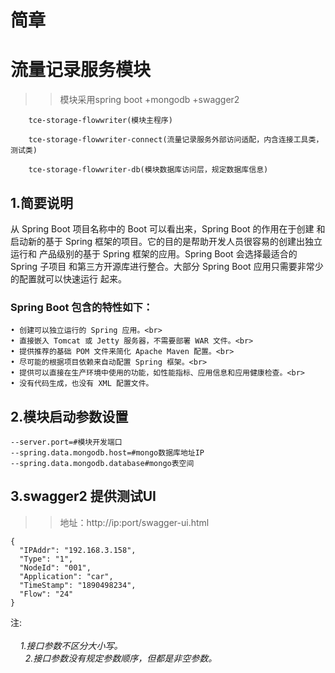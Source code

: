 简章
=

# 流量记录服务模块

  >>模块采用spring boot +mongodb +swagger2


		tce-storage-flowwriter(模块主程序)

		tce-storage-flowwriter-connect(流量记录服务外部访问适配，内含连接工具类，测试类)

		tce-storage-flowwriter-db(模块数据库访问层，规定数据库信息)
		
		

## 1.简要说明

从 Spring Boot 项目名称中的 Boot 可以看出来，Spring Boot 的作用在于创建
和启动新的基于 Spring 框架的项目。它的目的是帮助开发人员很容易的创建出独立运行和
产品级别的基于 Spring 框架的应用。Spring Boot 会选择最适合的 Spring 子项目
和第三方开源库进行整合。大部分 Spring Boot 应用只需要非常少的配置就可以快速运行
起来。<br>

### Spring Boot 包含的特性如下：<br>
    • 创建可以独立运行的 Spring 应用。<br>
    • 直接嵌入 Tomcat 或 Jetty 服务器，不需要部署 WAR 文件。<br>
    • 提供推荐的基础 POM 文件来简化 Apache Maven 配置。<br>
    • 尽可能的根据项目依赖来自动配置 Spring 框架。<br>
    • 提供可以直接在生产环境中使用的功能，如性能指标、应用信息和应用健康检查。<br>
    • 没有代码生成，也没有 XML 配置文件。
  



## 2.模块启动参数设置

    --server.port=#模块开发端口
    --spring.data.mongodb.host=#mongo数据库地址IP
    --spring.data.mongodb.database#mongo表空间

## 3.swagger2 提供测试UI

  >>地址：http://ip:port/swagger-ui.html
  
                               
    {                              
      "IPAddr": "192.168.3.158", 
      "Type": "1",               
      "NodeId": "001",           
      "Application": "car",      
      "TimeStamp": "1890498234", 
      "Flow": "24"               
    }                              
  
注:<br><br>
      *1.接口参数不区分大小写。<br>
       2.接口参数没有规定参数顺序，但都是非空参数。*

